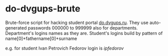 # do-dvgups-brute

Brute-force script for hacking student portal [do.dvgups.ru](http://do.dvgups.ru).
They use auto-generated passwords 000000 to 999999 also for departments.
Department's logins names as they are.
Student's logins build by pattern of name[0]+fathername[0]+surname

e.g. for student Ivan Petrovich Fedorov login is *ipfedorov*
